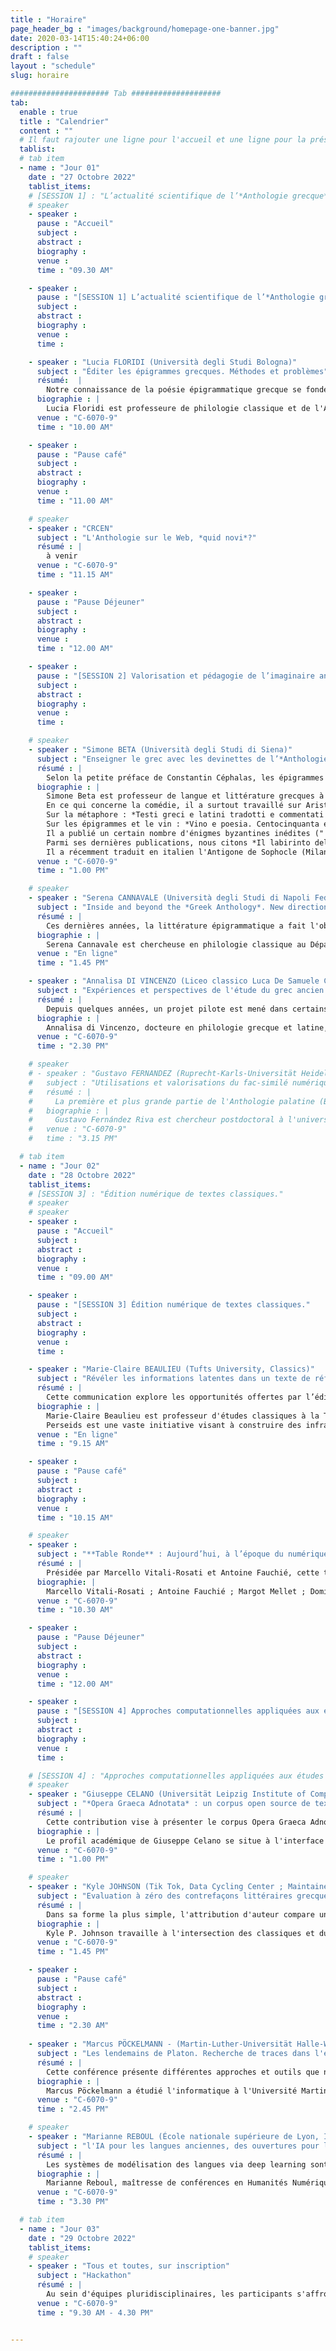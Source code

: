 ```yaml
---
title : "Horaire"
page_header_bg : "images/background/homepage-one-banner.jpg"
date: 2020-03-14T15:40:24+06:00
description : ""
draft : false
layout : "schedule"
slug: horaire

###################### Tab ####################
tab:
  enable : true
  title : "Calendrier"
  content : ""
  # Il faut rajouter une ligne pour l'accueil et une ligne pour la présentation/introduction ; pour les temps de discussion.., la pause dej,..
  tablist:
  # tab item
  - name : "Jour 01"
    date : "27 Octobre 2022"
    tablist_items:
    # [SESSION 1] : "L’actualité scientifique de l’*Anthologie grecque*."
    # speaker
    - speaker :
      pause : "Accueil"
      subject :
      abstract :
      biography :
      venue :
      time : "09.30 AM"

    - speaker :
      pause : "[SESSION 1] L’actualité scientifique de l’*Anthologie grecque*."
      subject :
      abstract :
      biography :
      venue :
      time :

    - speaker : "Lucia FLORIDI (Università degli Studi Bologna)"
      subject : "Éditer les épigrammes grecques. Méthodes et problèmes"
      résumé:  |
        Notre connaissance de la poésie épigrammatique grecque se fonde principalement sur deux recueils fondamentaux : l'*Anthologie Palatine* (AP) et l'*Anthologie de Planude* (APl). À ceux-ci s'ajoutent des collections mineures, appellées *Syllogae Minores*. Certaines épigrammes sont également connues grâce à la tradition indirecte (des auteurs comme Athénée), ou transmise à partir de papyri ou d'inscriptions. Les éditeurs de l'Anthologie sont donc confrontés à une traduction textuelle complexe et changeante, allant d'un textus unicus à des situations bien plus variées. J'illustrerai, au cours de ma présentation, les principaux problèmes - de nature critique, textuelle et exégétique - que j'ai rencontrés en qualité d'éditrice de plusieurs auteurs d'épigrammes (Straton, Lucillius, Hédyle notamment).
      biographie : |
        Lucia Floridi est professeure de philologie classique et de l'Antiquité tardive à l'Université de Bologne. Ses principaux intérêts de recherche portent sur les épigrammes grecques et latines, avec une attention particulière aux genres érotique et scoptique (ou satirique), à la poésie hellénistique, à l'art de la prose à l'époque impériale, et enfin aux relations entre la littérature et les arts visuels. Elle a réalisé plusieurs éditions critiques d'auteurs d'épigrammes, dont Straton de Sardes (2007), Lucillius (2014) et Edile (2020) - faisant d'elle l'une des plus grandes expertes de l'Anthologie grecque. En outre, ses travaux sur les auteurs Pallas, Ausone, Longus, et Lucien sont d'un intérêt considérable pour la compréhension de l'Anthologie grecque, de son contenu, de ses auteurs et de son évolution. Elle donnera une conférence plénière, tout à fait pertinente avec les questions d'édition dont il est question dans ce colloque.
      venue : "C-6070-9"
      time : "10.00 AM"

    - speaker :
      pause : "Pause café"
      subject :
      abstract :
      biography :
      venue :
      time : "11.00 AM"      

    # speaker
    - speaker : "CRCEN"
      subject : "L'Anthologie sur le Web, *quid novi*?"
      résumé : |
        à venir
      venue : "C-6070-9"
      time : "11.15 AM"

    - speaker :
      pause : "Pause Déjeuner"
      subject :
      abstract :
      biography :
      venue :
      time : "12.00 AM"

    - speaker :
      pause : "[SESSION 2] Valorisation et pédagogie de l’imaginaire anthologique."
      subject :
      abstract :
      biography :
      venue :
      time :   

    # speaker
    - speaker : "Simone BETA (Università degli Studi di Siena)"
      subject : "Enseigner le grec avec les devinettes de l’*Anthologie Palatine*"
      résumé : |
        Selon la petite préface de Constantin Céphalas, les épigrammes du quatorzième livre de l’Anthologie Palatine avaient un but pédagogique : les problèmes étaient utiles pour enseigner les mathématiques ; les devinettes pour enseigner la langue. Est-ce que ces dernières épigrammes énigmatiques peuvent être utiles aujourd’hui pour enseigner la langue grecque et, en sus, la mythologie classique ? En comparant ces petits poèmes aux autres énigmes poétiques témoignées dans la littérature grecque et byzantine, cette communication va prouver que la fonction pédagogique évoquée par Céphalas peut encore être exploitée aujourd’hui.
      biographie : |
        Simone Beta est professeur de langue et littérature grecques à l'Université de Sienne. Ses recherches portent sur le théâtre antique et sa fortune (en particulier la comédie grecque), la métaphore, les épigrammes et les énigmes, le vin et les symposiums. 
        En ce qui concerne la comédie, il a surtout travaillé sur Aristophane : *Il linguaggio nella commedia di Aristofane : parola positiva e parola negativa nella commedia antica*, Roma 2004 ; "La métamorphose d'une comédie grecque et de son protagoniste : Some Musical Versions of Aristophanes' Lysistrata", in P. Brown & S. Ograjensek (eds.), *Ancient Drama in Music for the Modern Stage*, Oxford and New York 2010, 240-57 ; "Attend, o Muse, Our Holy Dances and Come to Rejoice in Our Songs : The Reception of Aristophanes in the Modern Musical Theater", in S. Douglas Olson (ed.), *Ancient Comedy and Reception. Essays in Honor of Jeffrey Henderson*, Berlin et Boston 2013, 824-48 ; *La donna che sconfigge la guerra : Lisistrata racconta la sua storia*, Roma 2022.
        Sur la métaphore : *Testi greci e latini tradotti e commentati da Giulio Guidorizzi e Simone Beta*, Pise 2000. 
        Sur les épigrammes et le vin : *Vino e poesia. Centocinquanta epigrammi greci sul vino, a cura di S. Beta*, Milano 2006. 
        Il a publié un certain nombre d'énigmes byzantines inédites ("'Tu me possèdes, tu m'amènes avec toi, je fais partie de toi' : une nouvelle énigme byzantine dans le Pal. gr. 116", *BZ* 107, 2014, 37-50 ; "Une littérature énigmatique. Interpréter une collection inédite d'énigmes byzantines dans un manuscrit du cardinal Bessarion ", *DOP* 68, 2014, 211-40 ; " Un défi au lecteur. Les douze énigmes byzantines de Pal. gr. 356 ", *JÖB* 66, 2016, 11-32 ; " Lessing e gli enigmi. I quattro indovinelli bizantini del Gudianus Gr. 77", *RCCM*, à paraître).
        Parmi ses dernières publications, nous citons *Il labirinto della parola. Enigmi, oracoli e sogni nella cultura antica*, Torino 2016 ; *Io, un manoscritto : l'Antologia Palatina si racconta*, Roma 2019. 
        Il a récemment traduit en italien l'Antigone de Sophocle (Milano 2020) et la Lysistrata d'Aristophane (Milano 2020).   
      venue : "C-6070-9"
      time : "1.00 PM"

    # speaker
    - speaker : "Serena CANNAVALE (Università degli Studi di Napoli Federico II)"
      subject : "Inside and beyond the *Greek Anthology*. New directions and challenges in the study of *Callimachean epigrams*."
      résumé : | 
        Ces dernières années, la littérature épigrammatique a fait l'objet d'une analyse critique de plus en plus approfondie, ce qui a donné lieu à des études de grande envergure portant à la fois sur les épigrammes de tradition épigraphique et sur celles de tradition littéraire, ainsi que sur leur interaction mutuelle. Cet intérêt a surtout été encouragé par la publication du papyrus Posidippus, qui a stimulé de nouvelles études sur la construction des anthologies anciennes et sur l'agencement des livres d'épigrammes. Néanmoins, l'absence d'une édition récente et commentée des épigrammes de Callimaque est très visible, même si de nombreux poèmes individuels ont fait l'objet d'une analyse précise dans de précieux articles et études monographiques. Partant de ces importantes acquisitions récentes, il est maintenant évident qu'un commentaire moderne des épigrammes de Callimaque devrait relier les textes individuels à la tradition épigrammatique dans son ensemble, en se concentrant à la fois sur les parallèles littéraires au sein de l'Anthologie grecque et sur leurs contreparties épigraphiques. Le présent article propose d'appliquer cette approche à travers trois axes de recherche : 1) l'attention portée aux sous-genres épigrammatiques traditionnels (votifs, sépulcraux, épidéictiques, érotiques, etc. ) et à leurs réalisations dans le corpus callimaque, tout en considérant comment les catégories traditionnelles ont des frontières perméables, pas si faciles à tracer (considérez par exemple le cas problématique de l'étiquette d'épigramme 'épidéictique' ou 'ecphrastique') ; 2) étudier la continuité des topoi et des motifs transversaux à travers ces sous-genres (par ex. 2) l'étude de la continuité des topoï et des motifs transversaux à travers ces sous-genres (par exemple, les épigrammes sur les misanthropes ; les épigrammes sur les poètes ou les œuvres poétiques ; les thèmes bucoliques) ; 3) la possibilité de relier les épigrammes de Callimaque à des typologies moins connues, comme celles qui émergent du papyrus Posidippus (par exemple, *nauagika*).
      biographie : |
        Serena Cannavale est chercheuse en philologie classique au Département des sciences humaines ('Dipartimento di Studi Umanistici'), Université de Naples "Federico II". Ses principaux intérêts de recherche sont liés aux épigrammes hellénistiques, au théâtre antique et à l'histoire des études classiques. Elle a tenu des séminaires et des conférences dans des congrès nationaux et internationaux et a publié plusieurs articles et essais sur l'histoire du texte des épigrammes de Callimaque et leur exégèse ; la tradition et la réception des mythes classiques dans les épigrammes de la période hellénistique et impériale ; le théâtre dans la Campanie antique. Elle est rédactrice en chef de la revue "Atene e Roma" et participe au projet international "Dictionnaire de l'épigramme littéraire dans l'antiquité grecque et romaine" (directrices : Doris Meyer et Céline Urlacher-Becht).      
      venue : "En ligne"
      time : "1.45 PM"

    - speaker : "Annalisa DI VINCENZO (Liceo classico Luca De Samuele Cagnazzi, Altamura)"
      subject : "Expériences et perspectives de l'étude du grec ancien entre l'école et les *Digital Humanities* : un possible *Fortleben* de l'*Anthologie Palatine*."
      résumé : |
        Depuis quelques années, un projet pilote est mené dans certains lycées afin d'initier les étudiant·e·s aux Humanités numériques à partir de textes grecs. Il s'agit de partir des connaissances pour développer un paradigme de recherche à travers des compétences de traduction. Les épigrammes de l'Anthologie grecque sont traduites dans le cadre d'ateliers de traduction à partir de la version numérique du manuscrit (Xe siècle avant J.-C.). Cette méthode de travail, en partant du texte poétique original, cherche à identifier un possible Fortleben de la Sagesse antique dans la culture contemporaine (de la musique aux arts iconographiques). La combinaison des répertoires grecs avec des outils numériques (comme la plateforme développée par la Chaire de Recherche du Canada sur les Écritures Numériques) est utile pour partager les différentes traductions et les liens avec la culture contemporaine, comble une lacune, et fait office de passerelle entre le système scolaire et la recherche universitaire.
      biographie : |
        Annalisa di Vincenzo, docteure en philologie grecque et latine, enseigne les lettres classiques au liceo classico Luca de Samuele Cagnazzi à Altamura depuis 2015. À la suite d'une spécialisation en programmation adaptée à la didactique, ses méthodes d'enseignement sont motivées par l'inclusion des outils numériques et digitaux dans les salles de classe. Depuis plusieurs années, le projet Anthologie grecque bénéficie d'importantes contributions grâce à l'implication de ses étudiant·e·s dans le processus d'édition sur la plateforme du projet.
      venue : "C-6070-9"
      time : "2.30 PM"

    # speaker
    # - speaker : "Gustavo FERNANDEZ (Ruprecht-Karls-Universität Heidelberg. University Library ; Collaborative Research Center 933 'Material Text Cultures')"
    #   subject : "Utilisations et valorisations du fac-similé numérique de l'*Anthologie palatine*."
    #   résumé : |
    #     La première et plus grande partie de l'Anthologie palatine (Bibliothèque universitaire de Heidelberg, Codex Palatinus Graecus 23) est disponible sous forme de fac-similé numérique depuis 2009. Depuis lors, les chercheurs et toute personne intéressée peuvent accéder librement à des images de haute qualité du codex qui n'était auparavant disponible que dans des éditions critiques ou des fac-similés imprimés rares et coûteux. Cette présentation examinera les caractéristiques du fac-similé numérique et sa présentation sur le site web de la Bibliothèque universitaire de Heidelberg qui utilise le logiciel DWork. Une attention particulière sera accordée aux annotations créées conjointement et en coopération entre les chercheurs de Heidelberg et de Montréal. Enfin, les cas existants et les possibilités futures de réutilisation des images seront discutés.
    #   biographie : |
    #     Gustavo Fernández Riva est chercheur postdoctoral à l'université de Heidelberg (Allemagne). En tant que membre du Centre de recherche collaboratif "Cultures de textes matériels", il développe des outils pour l'édition et la recherche d'objets écrits pré-modernes. Il a étudié la littérature médiévale aux universités de Buenos Aires (Argentine) et de Porto (Portugal). Sa thèse de doctorat comprenait une édition critique en TEI et une traduction en espagnol de textes du poète du moyen haut allemand Konrad von Würzburg. Ses projets de recherche actuels incluent l'utilisation de l'analyse de réseau pour étudier la transmission manuscrite partagée de textes médiévaux et la création d'un jeu de données ouvert et collaboratif de stemmata philologiques.      
    #   venue : "C-6070-9"
    #   time : "3.15 PM"

  # tab item
  - name : "Jour 02"
    date : "28 Octobre 2022"
    tablist_items:
    # [SESSION 3] : "Édition numérique de textes classiques."
    # speaker
    # speaker
    - speaker :
      pause : "Accueil"
      subject :
      abstract :
      biography :
      venue :
      time : "09.00 AM"

    - speaker :
      pause : "[SESSION 3] Édition numérique de textes classiques."
      subject :
      abstract :
      biography :
      venue :
      time :  

    - speaker : "Marie-Claire BEAULIEU (Tufts University, Classics)"
      subject : "Révéler les informations latentes dans un texte de référence : l’édition numérique du *Glossary of Greek Birds*."
      résumé : |
        Cette communication explore les opportunités offertes par l’édition numérique pour les textes non-linéaires. Comme l’Anthologie Palatine, le Glossary of Greek Birds de D’Arcy Thompson (1896 et 1936) a été conçu pour une lecture flexible suivant les intérêts du lecteur et les réseaux de renvois. S’il s’agit avant tout d’un ouvrage de référence—essentiellement une liste de noms d’oiseaux en grec associés à une identification ornithologique grâce aux descriptions fournies par les textes anciens—l’aspect le plus intéressant du Glossary est ce qu’il ne dit pas explicitement car les références aux textes anciens recouvrent une mine d’informations sur les associations littéraires, mythologiques et historiques des oiseaux cités ainsi que les liens qu’ils entretiennent entre eux. Cette communication détaillera les techniques d’encodage et procédés tels que le formal concept analysis employés par le projet afin de faire ressortir ces informations et de s’en servir comme outil pour naviguer à travers le texte.
      biographie : |
        Marie-Claire Beaulieu est professeur d'études classiques à la Tufts University. Ses principaux domaines de recherche sont la mythologie grecque (y compris la religion grecque, le rôle des femmes dans la mythologie grecque) et les Digital Humanities. Elle a codirigé le projet Perseids. 
        Perseids est une vaste initiative visant à construire des infrastructures dans le domaine des humanités numériques, par la conception de logiciels d'édition et d'annotation collaboratifs. Marie-Claire Beaulieu s'intéresse également à l'utilisation du support numérique pour favoriser un plus grand engagement avec le monde antique à travers l'étude de la langue, de l'art et de la culture.      
      venue : "En ligne"
      time : "9.15 AM"

    - speaker :
      pause : "Pause café"
      subject :
      abstract :
      biography :
      venue :
      time : "10.15 AM"   

    # speaker
    - speaker :
      subject : "**Table Ronde** : Aujourd’hui, à l’époque du numérique,…"
      résumé : |
        Présidée par Marcello Vitali-Rosati et Antoine Fauchié, cette table ronde multilingue donnera la parole à des intervenants d'horizons divers afin de penser et redéfinir les aspects les plus fondamentaux des technologies numériques selon leurs visions du monde 
      biographie: |
        Marcello Vitali-Rosati ; Antoine Fauchié ; Margot Mellet ; Dominic Forest ; Emmanuel Château-Dutier ; Servanne Monjour ; Irene Stigliano.
      venue : "C-6070-9"
      time : "10.30 AM"

    - speaker :
      pause : "Pause Déjeuner"
      subject :
      abstract :
      biography :
      venue :
      time : "12.00 AM"

    - speaker :
      pause : "[SESSION 4] Approches computationnelles appliquées aux études hellénistes."
      subject :
      abstract :
      biography :
      venue :
      time : 

    # [SESSION 4] : "Approches computationnelles appliquées aux études hellénistiques."
    # speaker
    - speaker : "Giuseppe CELANO (Universität Leipzig Institute of Computer Science)"
      subject : "*Opera Graeca Adnotata* : un corpus open source de textes grecs anciens annotés."
      résumé : |
        Cette contribution vise à présenter le corpus Opera Graeca Adnotata (OGA). OGA fournit des annotations morphosyntaxiques pour la plupart des textes en grec ancien de la bibliothèque numérique Perseus. Plus précisément, OGA contient 489 fichiers annotés (6.488.472 tokens et 347.517 phrases). Pour que le corpus soit extensible, les annotations dans OGA sont séparées selon le formalisme XML PAULA. Actuellement, le corpus OGA représente la plus grande ressource annotée en source ouverte pour le grec ancien, dans la mesure où les textes et les annotations jointes peuvent être librement interrogés et réutilisés sous une licence CC BY-NC 4.0.
      biographie : |
        Le profil académique de Giuseppe Celano se situe à l'interface même des sciences humaines (linguistique et lettres classiques) et de l'informatique. Il a commencé sa carrière académique en tant que classiciste, en se concentrant sur l'étude de la grammaire du grec ancien et du latin. Il a obtenu son doctorat en philologie classique en 2008, avec une thèse sur l'ordre des mots dans le Phédon de Platon. En 2012-2013, il a été chercheur dans le cadre d'un projet de recherche germano-italien sur la structure des arguments en grec ancien et en maya yucatèque, mené aux universités d'Erfurt et de Pavie. Par la suite, fin 2013, il a rejoint la chaire Humboldt d'humanités numériques de l'Université de Leipzig pour travailler sur la banque d'arbres du grec ancien et du latin. En avril 2018, il a rejoint le groupe Traitement du langage naturel de l'Université de Leipzig, où il a travaillé jusqu'en septembre 2018 sur un projet DFG (Deutsche Forschungsgemeinschaft) sur les classes d'actionnalité et les asymétries de codage. Dans le même institut, il est chercheur indépendant de la DFG depuis octobre 2018, travaillant sur l'annotation de données en grec ancien et en latin.      
      venue : "C-6070-9"
      time : "1.00 PM"

    # speaker
    - speaker : "Kyle JOHNSON (Tik Tok, Data Cycling Center ; Maintainer of Classical Language Toolkit (CLTK))."
      subject : "Evaluation à zéro des contrefaçons littéraires grecques et latines."
      résumé : |
        Dans sa forme la plus simple, l'attribution d'auteur compare un seul texte suspect à un ensemble plus large de textes authentiques connus en identifiant les anachronismes d'histoire, de grammaire et de vocabulaire. Par exemple, Lorenzo Valla a réfuté la paternité ancienne de la *Donatio Constantini* en trouvant des erreurs grammaticales et des tournures de phrases qui auraient été invraisemblables au IVe siècle. Alors que le critique textuel choisit des caractéristiques distinctives pertinentes pour l'investigation d'un texte spécifique, pouvons-nous généraliser sur l'utilité de caractéristiques particulières dans toutes les enquêtes sur l'auteur ? Cette conférence fournit des informations quantitatives sur l'importance relative des catégories de caractéristiques (partie de la parole, syntaxe, vocabulaire et sémantique) pour trois types de tâches d'attribution d'auteur : 1) la désambiguïsation de deux auteurs du même genre (par exemple, Thucydide vs Polybe) ; 2) les pseudépigraphes, des textes anonymes attribués par erreur pendant l'Antiquité ou le Moyen Âge à un auteur connu (par exemple, Aristote vs Pseudo-Aristote) ; et 3) les faux de la Renaissance jusqu'au début de l'ère moderne (par exemple, le *De duplici martyrio* d'Érasme). Dans une série d'expériences, l'attribution de textes douteux est abordée comme une tâche d'apprentissage automatique supervisé. En utilisant des caractéristiques directement issues du Classical Language Toolkit (CLTK) et le même algorithme non optimisé pour chaque comparaison, cette étude donne un aperçu de la stylométrie de la littérature grecque ancienne et de l'utilité du traitement du langage naturel (NLP) pour l'attribution de l'auteur.
      biographie : |
        Kyle P. Johnson travaille à l'intersection des classiques et du traitement du langage naturel (NLP). Il est titulaire d'un doctorat en lettres classiques (NYU, 2012) et travaille actuellement dans l'industrie. Après avoir publié des articles sur Homère et rédigé une thèse sur Jules César, il consacre désormais ses recherches au Classical Language Toolkit (CLTK), un projet de logiciel libre qui vise à offrir le traitement automatique des langues aux quelque 200 langues pré-modernes existantes.      
      venue : "C-6070-9"
      time : "1.45 PM"

    - speaker :
      pause : "Pause café"
      subject :
      abstract :
      biography :
      venue :
      time : "2.30 AM"    
      
    - speaker : "Marcus PÖCKELMANN - (Martin-Luther-Universität Halle-Wittenberg, Institute of Computer Science)"
      subject : "Les lendemains de Platon. Recherche de traces dans l'espace vectoriel"
      résumé : |
        Cette conférence présente différentes approches et outils que nous avons développés dans le cadre du projet *Digital Plato* pour l'investigation des suites et de la réception de l'œuvre de Platon. L'aspect essentiel était la recherche de références intertextuelles à Platon dans la littérature grecque ancienne, en particulier les passages de texte qui ont été paraphrasés par d'autres auteurs. L'une de nos approches, qui sera expliquée ici en détail, fait appel à l'intégration de mots et notamment à la distance de déplacement des mots (Word Mover's Distance, WMD) pour les identifier. Elle a été intégrée dans un environnement de travail complet, basé sur le web, qui permet l'analyse exploratoire de telles références. En fait, les outils développés pour les œuvres platoniciennes sont devenus si génériques que l'application pour étudier le développement des suites et de la réception d'autres auteurs antiques au sein du corpus est également possible.
      biographie : |
        Marcus Pöckelmann a étudié l'informatique à l'Université Martin Luther de Halle-Wittenberg (Master 2013) et est membre du groupe de recherche Molitor/Ritter depuis 2013. Dans le cadre de plusieurs projets de recherche interdisciplinaires, il développe des applications web pour l'investigation de l'intertextualité avec des collègues de différentes disciplines des sciences humaines. Il s'agit notamment des environnements de travail *LERA* pour l'analyse de variantes textuelles complexes pour les éditions savantes, et Paraphrasis pour la récupération et l'évaluation de passages textuels paraphrasés dans la littérature grecque ancienne.      
      venue : "C-6070-9"
      time : "2.45 PM"      

    # speaker
    - speaker : "Marianne REBOUL (École nationale supérieure de Lyon, Institut d'histoire des représentations et des idées dans la modernité)"
      subject : "l'IA pour les langues anciennes, des ouvertures pour le traitement des corpus réduits."
      résumé : |
        Les systèmes de modélisation des langues via deep learning sont friands de données propres et massives. Or de telles données n'existent pas pour toutes les langues et toutes les époques. Il est donc nécessaire de passer par d'autres voies moins traditionnelles, notamment si nous souhaitons étudier la manière dont les textes anciens ont été traduits. En effet, les traductions ne sont que très peu alignées aux différents textes source auxquels elles se rapportent, d'autant plus que les modes et exigences traductives changent au cours du temps. L'enjeu de l'IA pour la traductologie et les langues anciennes est donc, entre autres, de permettre d'étudier l'évolution de la perception et de la transmission des textes anciens "à l'aveugle", c'est-à-dire sans a priori théorique, pour remettre sur le métier des hypothèses jusqu'ici invérifiables et, au besoin, en proposer de nouvelles. Nous proposons d'appliquer notre réflexion à un cas d'étude particulier, les traductions françaises de l'Iliade et l'Odyssée des XVIe et XVIIe siècles.
      biographie : |
        Marianne Reboul, maîtresse de conférences en Humanités Numériques à l'École Normale Supérieure de Lyon, spécialisée en humanités numériques et lettres classiques, plus précisément dans ce qu'on appelle "digital classics". Elle travaille en particulier sur l'application des techniques d'intelligence artificielle aux langues anciennes.      
      venue : "C-6070-9"
      time : "3.30 PM"

  # tab item
  - name : "Jour 03"
    date : "29 Octobre 2022"
    tablist_items:
    # speaker
    - speaker : "Tous et toutes, sur inscription"
      subject : "Hackathon"
      résumé : |
        Au sein d'équipes pluridisciplinaires, les participants s'affronteront pour présenter un prototype expérimentant des méthodes algorithmiques pour explorer, analyser et découvrir le corpus anthologique. Les participants auront l'occasion de tester les API du projet et celles de nos partenaires (tels que la Bibliothèque Palatine de Heidelberg, ou la Perseus Digital Library), de s'engager dans la création d'un lemmatiseur pour le grec ancien, ou de rechercher dans le corpus anthologique des exemples d'intertextualité. Cette dernière journée permettra de valoriser ce qui a été produit au cours du projet Anthologie grecque et de l'atelier, mais aussi de faire émerger de nouvelles potentialités de recherche.
      venue : "C-6070-9"
      time : "9.30 AM - 4.30 PM"


---
```

